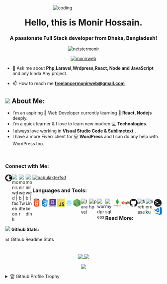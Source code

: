 
<img align="right" alt="coding" width="350" src="https://i.ibb.co/Mkjg2y8/122.gif">
<h1 align="center">Hello, this is Monir Hossain.</h1>
<h3 align="center">A passionate Full Stack developer from Dhaka, Bangladesh!</h3>

<p align="center"> <img src="https://komarev.com/ghpvc/?username=web-shoharab-pk&label=Profile%20views&color=0e75b6&style=flat" alt="netstermonir " /> </p>

<p align="center"> <a href="https://facebook.com/monirweb" target="blank"><img src="https://img.shields.io/twitter/follow/monirweb?logo=twitter&style=for-the-badge" alt="monirweb" /></a> </p>

- 💬 Ask me about **Php,Laravel,Wrdpress,React, Node and JavaScript** and any kinda Any project.

- 📫 How to reach me **freelancermonirweb@gmail.com**
## <img src="https://media.giphy.com/media/WUlplcMpOCEmTGBtBW/giphy.gif" width="40"> **About Me:**

- I'm an aspiring 🔭️ Web Developer currently learning 🌱 **React, Nodejs** deeply.
- I'm a quick learner & I love to learn new modren 💻 **Technologies**.
- I always love working in **Visual Studio Code & Sublimetext** .
- I have a more Fiverr client for 💻 **WordPress** and I can do any help with WordPress too.

</br>

### Connect with Me:

[<img align="left" alt="monirweb.com" width="22px" src="https://raw.githubusercontent.com/iconic/open-iconic/master/svg/globe.svg" />][portfolio]
[<img align="left" alt="monir.wdd | facebook" width="22px" src="https://cdn.jsdelivr.net/npm/simple-icons@v3/icons/facebook.svg" />][facebook]
[<img align="left" alt="monirweb | Twitter" width="22px" src="https://cdn.jsdelivr.net/npm/simple-icons@v3/icons/twitter.svg" />][twitter]
[<img align="left" alt="monirweb | LinkedIn" width="22px" src="https://cdn.jsdelivr.net/npm/simple-icons@v3/icons/linkedin.svg" />][linkedin] 
<a href="https://www.hackerrank.com/monirweb" target="blank"><img align="center" src="https://cdn.jsdelivr.net/npm/simple-icons@3.0.1/icons/hackerrank.svg" alt="babulakterfsd" height="30" width="40" /></a>
<br />


### Languages and Tools:


<img align="left" alt="HTML5" width="26px" src="https://raw.githubusercontent.com/github/explore/80688e429a7d4ef2fca1e82350fe8e3517d3494d/topics/html/html.png" />
<img align="left" alt="CSS3" width="26px" src="https://raw.githubusercontent.com/github/explore/80688e429a7d4ef2fca1e82350fe8e3517d3494d/topics/css/css.png" />
<img align="left" src="https://raw.githubusercontent.com/devicons/devicon/master/icons/bootstrap/bootstrap-plain-wordmark.svg" alt="bootstrap" width="26px" style="max-width:100%;">
<img align="left" alt="JavaScript" width="26px" src="https://raw.githubusercontent.com/github/explore/80688e429a7d4ef2fca1e82350fe8e3517d3494d/topics/javascript/javascript.png" />
<img align="left" alt="React" width="26px" src="https://raw.githubusercontent.com/github/explore/80688e429a7d4ef2fca1e82350fe8e3517d3494d/topics/react/react.png" />
<img align="left" alt="Node.js" width="26px" src="https://raw.githubusercontent.com/github/explore/80688e429a7d4ef2fca1e82350fe8e3517d3494d/topics/nodejs/nodejs.png" />
<img align="left" src="https://www.vectorlogo.zone/logos/laravel/laravel-icon.svg" alt="laravel" width="26px" data-canonical-src="https://www.vectorlogo.zone/logos/laravel/laravel-icon.svg" style="max-width:100%;">
<img align="left" src="https://www.vectorlogo.zone/logos/php/php-icon.svg" alt="php" width="26px" data-canonical-src="https://www.vectorlogo.zone/logos/php/php-icon.svg" style="max-width:100%;">
<img align="left" src="https://www.vectorlogo.zone/logos/wordpress/wordpress-icon.svg" alt="wordpress" width="26px" data-canonical-src="https://www.vectorlogo.zone/logos/wordpress/wordpress-icon.svg" style="max-width:100%;">
<img align="left" src="https://www.vectorlogo.zone/logos/mysql/mysql-icon.svg" alt="mysql" width="26px" data-canonical-src="https://www.vectorlogo.zone/logos/mysql/mysql-icon.svg" style="max-width:100%;">
<img align="left" src="https://raw.githubusercontent.com/devicons/devicon/master/icons/mongodb/mongodb-original-wordmark.svg" alt="mongodb" width="26px" style="max-width:100%;">
<img align="left" alt="Git" width="26px" src="https://raw.githubusercontent.com/github/explore/80688e429a7d4ef2fca1e82350fe8e3517d3494d/topics/git/git.png" />
<img align="left" alt="GitHub" width="26px" src="https://raw.githubusercontent.com/github/explore/78df643247d429f6cc873026c0622819ad797942/topics/github/github.png" />
<img align="left" src="https://camo.githubusercontent.com/dd4b2422ed3bfc9da88c43d18550375c66f9584327dff7ecc19315ce50b96f07/68747470733a2f2f7777772e766563746f726c6f676f2e7a6f6e652f6c6f676f732f66697265626173652f66697265626173652d69636f6e2e737667" alt="firebase" width="26px" data-canonical-src="https://www.vectorlogo.zone/logos/firebase/firebase-icon.svg" style="max-width:100%;">

<img align="left" src="https://camo.githubusercontent.com/df12cb598044a3f38efc1f45e3580558c324cf8789b79487125044eeebcc4dee/68747470733a2f2f7777772e766563746f726c6f676f2e7a6f6e652f6c6f676f732f6865726f6b752f6865726f6b752d69636f6e2e737667" alt="heroku" width="26px" data-canonical-src="https://www.vectorlogo.zone/logos/heroku/heroku-icon.svg" style="max-width:100%;">

<img align="left" alt="Terminal" width="26px" src="https://raw.githubusercontent.com/github/explore/80688e429a7d4ef2fca1e82350fe8e3517d3494d/topics/terminal/terminal.png" />

<img align="left" alt="Visual Studio Code" width="26px" src="https://raw.githubusercontent.com/github/explore/80688e429a7d4ef2fca1e82350fe8e3517d3494d/topics/visual-studio-code/visual-studio-code.png" />

<br />

### Read More:

<!-- [![LinkedIn Connect](https://img.shields.io/badge/%20-Connect-black?color=14171A&labelColor=212121&logo=linkedin&logoColor=ffffff)](https://www.linkedin.com/in/babulakterfsd) 
[![Facebook Follow](https://img.shields.io/badge/%20-Follow-black?color=14171A&labelColor=1976d2&logo=facebook&logoColor=ffffff)](https://www.facebook.com/babulakterfsd) 
[![Questions](https://img.shields.io/badge/%20-Questions-black?color=14171A&labelColor=fff&logo=stackoverflow&logoColor=0c0d0e26)](https://stackoverflow.com/users/5208134/babulakterfsd) -->
 


<img src="https://media.giphy.com/media/ZCN6F3FAkwsyOGU2RS/giphy.gif" width="40"> **Github Stats:**

  <summary>📊 Github Readme Stats</summary>
 </br>
 <p align="center">
  <a href="https://github.com/netstermonir">
   <img width="430" align="center" src="https://github-readme-stats.vercel.app/api?username=netstermonir&show_icons=true&theme=radical&count_private=true">
  </a>
  <a href="https://github.com/netstermonir/github-readme-stats">
    <img align="center" src="https://github-readme-stats.anuraghazra1.vercel.app/api/top-langs/?username=netstermonir&layout=compact&theme=radical&langs_count=6" />
  </a>
 </p>
<p align="center">
   <img align="center" src="https://github-readme-streak-stats.herokuapp.com/?user=netstermonir&theme=radical&hide_border=true"/>
</p>

<details>
 <summary>🏆 Github Profile Trophy</summary>
 </br>
 <p align="center">
  <a href="https://github.com/ryo-ma/github-profile-trophy">
   <img src="https://github-profile-trophy.vercel.app/?username=netstermonir&column=8&theme=darkhub"/>
  </a>
 </p>
</details>

 


[portfolio]: https://monirweb.com
[twitter]: https://twitter.com/monirweb
[facebook]: https://www.facebook.com/monir.wdd
[github]: https://github.com/netstermonir
[linkedin]: https://www.linkedin.com/in/monirweb
